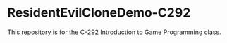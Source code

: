 # ResidentEvilCloneDemo-C292
This repository is for the C-292 Introduction to Game Programming class.
